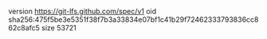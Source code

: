 version https://git-lfs.github.com/spec/v1
oid sha256:475f5be3e5351f38f7b3a33834e07bf1c41b29f72462333793836cc862c8afc5
size 53721
